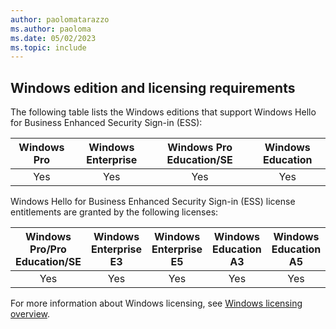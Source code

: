 ```yaml
---
author: paolomatarazzo
ms.author: paoloma
ms.date: 05/02/2023
ms.topic: include
---
```


## Windows edition and licensing requirements

The following table lists the Windows editions that support Windows Hello for Business Enhanced Security Sign-in (ESS):

|Windows Pro|Windows Enterprise|Windows Pro Education/SE|Windows Education|
|:---:|:---:|:---:|:---:|
|Yes|Yes|Yes|Yes|

Windows Hello for Business Enhanced Security Sign-in (ESS) license entitlements are granted by the following licenses:

|Windows Pro/Pro Education/SE|Windows Enterprise E3|Windows Enterprise E5|Windows Education A3|Windows Education A5|
|:---:|:---:|:---:|:---:|:---:|
|Yes|Yes|Yes|Yes|Yes|

For more information about Windows licensing, see [Windows licensing overview](/windows/whats-new/windows-licensing).
